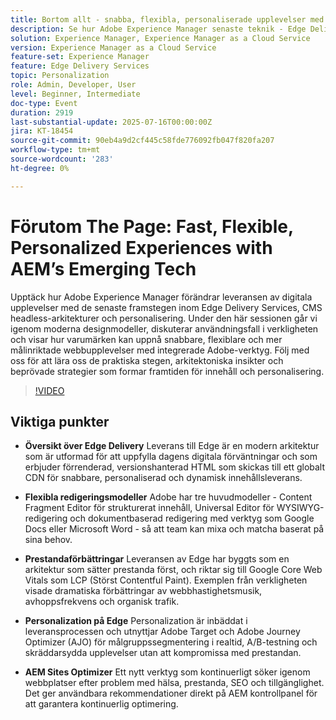 ```yaml
---
title: Bortom allt - snabba, flexibla, personaliserade upplevelser med AEM nya teknik
description: Se hur Adobe Experience Manager senaste teknik - Edge Delivery Services, headless CMS och personalisering - möjliggör snabbare, flexiblare och skalbara digitala upplevelser.
solution: Experience Manager, Experience Manager as a Cloud Service
version: Experience Manager as a Cloud Service
feature-set: Experience Manager
feature: Edge Delivery Services
topic: Personalization
role: Admin, Developer, User
level: Beginner, Intermediate
doc-type: Event
duration: 2919
last-substantial-update: 2025-07-16T00:00:00Z
jira: KT-18454
source-git-commit: 90eb4a9d2cf445c58fde776092fb047f820fa207
workflow-type: tm+mt
source-wordcount: '283'
ht-degree: 0%

---
```



# Förutom The Page: Fast, Flexible, Personalized Experiences with AEM’s Emerging Tech

Upptäck hur Adobe Experience Manager förändrar leveransen av digitala upplevelser med de senaste framstegen inom Edge Delivery Services, CMS headless-arkitekturer och personalisering. Under den här sessionen går vi igenom moderna designmodeller, diskuterar användningsfall i verkligheten och visar hur varumärken kan uppnå snabbare, flexiblare och mer målinriktade webbupplevelser med integrerade Adobe-verktyg. Följ med oss för att lära oss de praktiska stegen, arkitektoniska insikter och beprövade strategier som formar framtiden för innehåll och personalisering.

>[!VIDEO](https://video.tv.adobe.com/v/3464537/?learn=on&enablevpops)

## Viktiga punkter

* **Översikt över Edge Delivery** Leverans till Edge är en modern arkitektur som är utformad för att uppfylla dagens digitala förväntningar och som erbjuder förrenderad, versionshanterad HTML som skickas till ett globalt CDN för snabbare, personaliserad och dynamisk innehållsleverans.

* **Flexibla redigeringsmodeller** Adobe har tre huvudmodeller - Content Fragment Editor för strukturerat innehåll, Universal Editor för WYSIWYG-redigering och dokumentbaserad redigering med verktyg som Google Docs eller Microsoft Word - så att team kan mixa och matcha baserat på sina behov.

* **Prestandaförbättringar** Leveransen av Edge har byggts som en arkitektur som sätter prestanda först, och riktar sig till Google Core Web Vitals som LCP (Störst Contentful Paint). Exemplen från verkligheten visade dramatiska förbättringar av webbhastighetsmusik, avhoppsfrekvens och organisk trafik.

* **Personalization på Edge** Personalization är inbäddat i leveransprocessen och utnyttjar Adobe Target och Adobe Journey Optimizer (AJO) för målgruppssegmentering i realtid, A/B-testning och skräddarsydda upplevelser utan att kompromissa med prestandan.

* **AEM Sites Optimizer** Ett nytt verktyg som kontinuerligt söker igenom webbplatser efter problem med hälsa, prestanda, SEO och tillgänglighet. Det ger användbara rekommendationer direkt på AEM kontrollpanel för att garantera kontinuerlig optimering.


